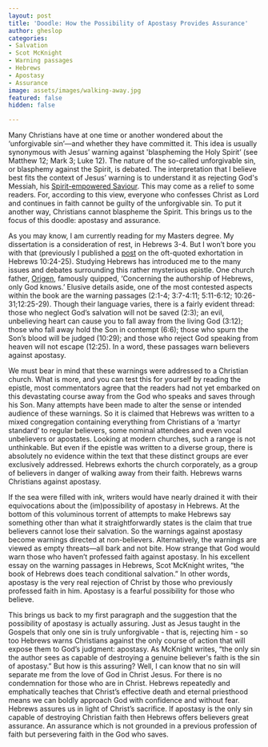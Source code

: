 ```yaml
---
layout: post
title: 'Doodle: How the Possibility of Apostasy Provides Assurance'
author: gheslop
categories:
- Salvation
- Scot McKnight
- Warning passages
- Hebrews
- Apostasy
- Assurance
image: assets/images/walking-away.jpg
featured: false
hidden: false

---
```

Many Christians have at one time or another wondered about the ‘unforgivable sin’—and whether they have committed it. This idea is usually synonymous with Jesus’ warning against 'blaspheming the Holy Spirit’ (see Matthew 12; Mark 3; Luke 12). The nature of the so-called unforgivable sin, or blasphemy against the Spirit, is debated. The interpretation that I believe best fits the context of Jesus’ warning is to understand it as rejecting God's Messiah, his [Spirit-empowered Saviour](https://rekindle.co.za/content/matthew-the-temptation-of-christ/ "Christ's temptation"). This may come as a relief to some readers. For, according to this view, everyone who confesses Christ as Lord and continues in faith cannot be guilty of the unforgivable sin. To put it another way, Christians cannot blaspheme the Spirit. This brings us to the focus of this doodle: apostasy and assurance.

As you may know, I am currently reading for my Masters degree. My dissertation is a consideration of rest, in Hebrews 3-4. But I won’t bore you with that (previously I published a [post](https://rekindle.co.za/content/why-bother-with-church/ "Hebrews 10 and church") on the oft-quoted exhortation in Hebrews 10:24-25). Studying Hebrews has introduced me to the many issues and debates surrounding this rather mysterious epistle. One church father, [Origen](https://rekindle.co.za/content/redeeming-origen-the-godly-heretic/ "Redeeming Origen"), famously quipped, ‘Concerning the authorship of Hebrews, only God knows.’ Elusive details aside, one of the most contested aspects within the book are the warning passages (2:1-4; 3:7-4:11; 5:11-6:12; 10:26-31;12:25-29). Though their language varies, there is a fairly evident thread: those who neglect God’s salvation will not be saved (2:3); an evil, unbelieving heart can cause you to fall away from the living God (3:12); those who fall away hold the Son in contempt (6:6); those who spurn the Son’s blood will be judged (10:29); and those who reject God speaking from heaven will not escape (12:25). In a word, these passages warn believers against apostasy.

We must bear in mind that these warnings were addressed to a Christian church. What is more, and you can test this for yourself by reading the epistle, most commentators agree that the readers had not yet embarked on this devastating course away from the God who speaks and saves through his Son. Many attempts have been made to alter the sense or intended audience of these warnings. So it is claimed that Hebrews was written to a mixed congregation containing everything from Christians of a ‘martyr standard’ to regular believers, some nominal attendees and even vocal unbelievers or apostates. Looking at modern churches, such a range is not unthinkable. But even if the epistle was written to a diverse group, there is absolutely no evidence within the text that these distinct groups are ever exclusively addressed. Hebrews exhorts the church corporately, as a group of believers in danger of walking away from their faith. Hebrews warns Christians against apostasy.

If the sea were filled with ink, writers would have nearly drained it with their equivocations about the (im)possibility of apostasy in Hebrews. At the bottom of this voluminous torrent of attempts to make Hebrews say something other than what it straightforwardly states is the claim that true believers cannot lose their salvation. So the warnings against apostasy become warnings directed at non-believers. Alternatively, the warnings are viewed as empty threats—all bark and not bite. How strange that God would warn those who haven’t professed faith against apostasy. In his excellent essay on the warning passages in Hebrews, Scot McKnight writes, “the book of Hebrews does teach conditional salvation.” In other words, apostasy is the very real rejection of Christ by those who previously professed faith in him. Apostasy is a fearful possibility for those who believe.

This brings us back to my first paragraph and the suggestion that the possibility of apostasy is actually assuring. Just as Jesus taught in the Gospels that only one sin is truly unforgivable - that is, rejecting him - so too Hebrews warns Christians against the only course of action that will expose them to God’s judgment: apostasy. As McKnight writes, “the only sin the author sees as capable of destroying a genuine believer's faith is the sin of apostasy.” But how is this assuring? Well, I can know that no sin will separate me from the love of God in Christ Jesus. For there is no condemnation for those who are in Christ. Hebrews repeatedly and emphatically teaches that Christ’s effective death and eternal priesthood means we can boldly approach God with confidence and without fear. Hebrews assures us in light of Christ’s sacrifice. If apostasy is the only sin capable of destroying Christian faith then Hebrews offers believers great assurance. An assurance which is not grounded in a previous profession of faith but persevering faith in the God who saves.